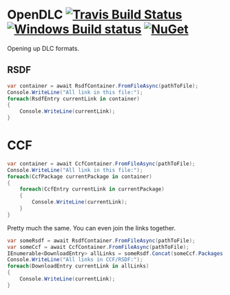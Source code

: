 # OpenDLC [![Travis Build Status](https://travis-ci.org/nikeee/OpenDLC.svg)](https://travis-ci.org/nikeee/OpenDLC) [![Windows Build status](https://ci.appveyor.com/api/projects/status/3j28aejetcfv57b3?svg=true)](https://ci.appveyor.com/project/nikeee/opendlc) [![NuGet](https://img.shields.io/nuget/v/OpenDLC.svg)](https://www.nuget.org/packages/OpenDLC/)

Opening up DLC formats.


## RSDF
```C#
var container = await RsdfContainer.FromFileAsync(pathToFile);
Console.WriteLine("All link in this file:");
foreach(RsdfEntry currentLink in container)
{
    Console.WriteLine(currentLink);
}
```

# CCF
```C#
var container = await CcfContainer.FromFileAsync(pathToFile);
Console.WriteLine("All link in this file:");
foreach(CcfPackage currentPackage in container)
{
    foreach(CcfEntry currentLink in currentPackage)
    {
        Console.WriteLine(currentLink);
    }
}
```

Pretty much the same. You can even join the links together.
```C#
var someRsdf = await RsdfContainer.FromFileAsync(pathToFile);
var someCcf = await CcfContainer.FromFileAsync(pathToFile);
IEnumerable<DownloadEntry> allLinks = someRsdf.Concat(someCcf.Packages.Concat());
Console.WriteLine("All links in CCF/RSDF:");
foreach(DownloadEntry currentLink in allLinks)
{
    Console.WriteLine(currentLink);
}
```
